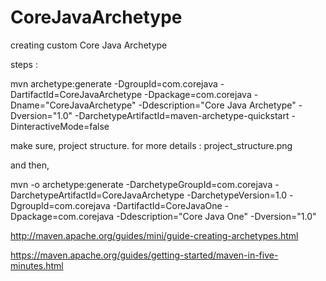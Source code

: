 # CoreJavaArchetype
creating custom Core Java Archetype



steps :

mvn archetype:generate -DgroupId=com.corejava -DartifactId=CoreJavaArchetype -Dpackage=com.corejava -Dname="CoreJavaArchetype" -Ddescription="Core Java Archetype" -Dversion="1.0" -DarchetypeArtifactId=maven-archetype-quickstart -DinteractiveMode=false

make sure, project structure. for more details : project_structure.png

and then,

mvn -o archetype:generate -DarchetypeGroupId=com.corejava -DarchetypeArtifactId=CoreJavaArchetype -DarchetypeVersion=1.0 -DgroupId=com.corejava -DartifactId=CoreJavaOne -Dpackage=com.corejava -Ddescription="Core Java One" -Dversion="1.0"




http://maven.apache.org/guides/mini/guide-creating-archetypes.html

https://maven.apache.org/guides/getting-started/maven-in-five-minutes.html



